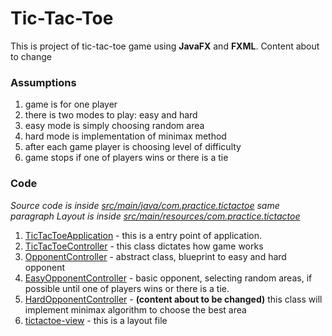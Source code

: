 # Tic-Tac-Toe
This is project of tic-tac-toe game using **JavaFX** and **FXML**.
Content about to change

### Assumptions
1. game is for one player
2. there is two modes to play: easy and hard
3. easy mode is simply choosing random area
4. hard mode is implementation of minimax method
5. after each game player is choosing level of difficulty
6. game stops if one of players wins or there is a tie


### Code
_Source code is inside [src/main/java/com.practice.tictactoe](https://github.com/Pikei/TicTacToe/blob/f8b50543c75291a2c5c2d652bf492ec35ef3a462/src/main/java/com/practice/tictactoe)_ *same paragraph*
_Layout is inside [src/main/resources/com.practice.tictactoe](https://github.com/Pikei/TicTacToe/tree/f8b50543c75291a2c5c2d652bf492ec35ef3a462/src/main/resources/com/practice/tictactoe)_
1. [TicTacToeApplication](https://github.com/Pikei/TicTacToe/blob/f8b50543c75291a2c5c2d652bf492ec35ef3a462/src/main/java/com/practice/tictactoe/TicTacToeApplication.java) - this is a entry point of application.
2. [TicTacToeController](https://github.com/Pikei/TicTacToe/blob/f8b50543c75291a2c5c2d652bf492ec35ef3a462/src/main/java/com/practice/tictactoe/TicTacToeController.java) - this class dictates how game works
3. [OpponentController](https://github.com/Pikei/TicTacToe/blob/f8b50543c75291a2c5c2d652bf492ec35ef3a462/src/main/java/com/practice/tictactoe/OpponentController.java) - abstract class, blueprint to easy and hard opponent
4. [EasyOpponentController](https://github.com/Pikei/TicTacToe/blob/f8b50543c75291a2c5c2d652bf492ec35ef3a462/src/main/java/com/practice/tictactoe/EasyOpponentController.java) - basic opponent, selecting random areas, if possible until one of players wins or there is a tie.
5. [HardOpponentController](https://github.com/Pikei/TicTacToe/blob/f8b50543c75291a2c5c2d652bf492ec35ef3a462/src/main/java/com/practice/tictactoe/HardOpponentController.java) - **(content about to be changed)** this class will implement minimax algorithm to choose the best area
6. [tictactoe-view](https://github.com/Pikei/TicTacToe/blob/f8b50543c75291a2c5c2d652bf492ec35ef3a462/src/main/resources/com/practice/tictactoe/tictactoe-view.fxml) - this is a layout file